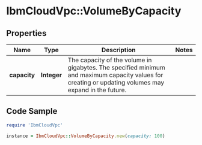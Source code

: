 # IbmCloudVpc::VolumeByCapacity

## Properties

Name | Type | Description | Notes
------------ | ------------- | ------------- | -------------
**capacity** | **Integer** | The capacity of the volume in gigabytes. The specified minimum and maximum capacity values for creating or updating volumes may expand in the future. | 

## Code Sample

```ruby
require 'IbmCloudVpc'

instance = IbmCloudVpc::VolumeByCapacity.new(capacity: 100)
```


